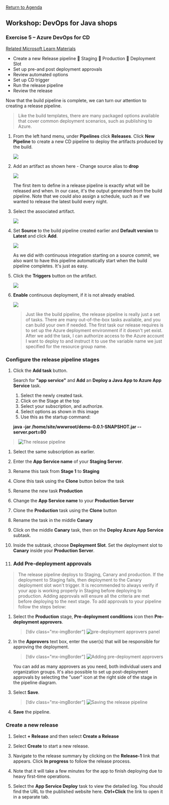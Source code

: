 
[Return to Agenda](README.md)
<br/>

## Workshop: DevOps for Java shops


### Exercise 5 – Azure DevOps for CD 
[Related Microsoft Learn Materials](https://docs.microsoft.com/en-us/learn/paths/deploy-applications-with-azure-devops/)

 - Create a new Release pipeline
	Staging
	Production
	Deployment Slot
 - Set up pre-and post deployment approvals
 - Review automated options
 - Set up CD trigger 
 - Run the release pipeline 
 - Review the release

 Now that the build pipeline is complete, we can turn our attention to creating a release pipeline. 
 
 >Like the build templates, there are many packaged options available that cover common deployment scenarios, such as publishing to Azure. 

1.  From the left hand menu, under **Pipelines** click **Releases**. Click **New Pipeline** to create a new CD pipeline to deploy the artifacts produced by the build.

    ![](media/image13.png)

1.  Add an artifact as shown here - Change source alias to **drop**

    ![](media/addartifact.png)

    The first item to define in a release pipeline is exactly what will be released and when. In our case, it's the output
    generated from the build pipeline. Note that we could also assign a
    schedule, such as if we wanted to release the latest build every
    night.

1.  Select the associated artifact. 

    ![](media/image15-1.png)

1.  Set **Source** to the build pipeline created earlier and **Default
    version** to **Latest** and click **Add**. 

    ![](media/image16.png)

    As we did with continuous integration starting on a source commit, we also want to have this pipeline automatically start when the build pipeline completes. It's just as easy.

1.  Click the **Triggers** button on the artifact.

    ![](media/image17.png)

1.  **Enable** continuous deployment, if it is not already enabled.

    ![](media/image18.png)

   
    > Just like the build pipeline, the release pipeline is really just a set of tasks. There are many out-of-the-box tasks available, and you can build your own if needed. The first task our release requires is to set up the Azure deployment environment if it doesn't yet exist. After we add the task, I can authorize access to the Azure account I want to deploy
    to and instruct it to use the variable name we just specified for the resource group name.

### Configure the release pipeline stages  

1. Click the **Add task** button.

   Search for **"app service"** and **Add** an **Deploy a Java App to Azure App Service** task.

   1. Select the newly created task.
   1. Click on the Stage at the top
   1. Select your subscription, and authorize.  
   1. Select options as shown in this image
   1. Use this as the startup command:
   
   **java -jar /home/site/wwwroot/demo-0.0.1-SNAPSHOT.jar --server.port=80**



  > ![The release pipeline](media/devopsrelease2.png)

1. Select the same subscription as earlier.


1. Enter the **App Service name** of your **Staging Server**.
1. Rename this task from **Stage 1** to **Staging**
1. Clone this task using the **Clone** button below the task
1. Rename the new task **Production**
1. Change the **App Service name** to your **Production Server**
1. Clone the **Production** task using the **Clone** button 
1. Rename the task in the middle **Canary**
1. Click on the middle **Canary** task, then on the **Deploy Azure App Service** subtask. 
1. Inside the subtask, choose **Deployment Slot**.  Set the deployment slot to **Canary** inside your **Production Server**.

1. ### Add Pre-deployment approvals

> The release pipeline deploys to Staging, Canary and production. If the deployment to Staging fails, then deployment to the Canary deployment slot won't trigger.
It is recommended to always verify if your app is working properly in Staging before deploying to production. Adding approvals will ensure all the criteria are met before deploying to the next stage. To add approvals to your pipeline follow the steps below:

1. Select the **Production** stage,  **Pre-deployment conditions** icon then **Pre-deployment approvers**.

   > [!div class="mx-imgBorder"] 
   > ![pre-deployment approvers panel](media/open-approvers.png)

1. In the **Approvers** text box, enter the user(s) that will be responsible for approving the deployment. 

   > [!div class="mx-imgBorder"] 
   > ![Adding pre-deployment approvers](media/select-approvers.png)

   You can add as many approvers as you need, both individual users and organization groups. It's also possible to set up post-deployment approvals by selecting the "user" icon at the right side of the stage in the pipeline diagram. 

1. Select **Save**.

   > [!div class="mx-imgBorder"] 
   > ![Saving the release pipeline](media/save-definition.png)

1. **Save** the pipeline.
 
### Create a new release 

1. Select **+ Release** and then select **Create a Release** 
    
1. Select **Create** to start a new release. 

1. Navigate to the release summary by clicking on the **Release-1** link that appears. Click **In progress** to follow the release process.
    
1. Note that it will take a few minutes for the app to finish deploying due to heavy first-time operations. 

    
1. Select the **App Service Deploy** task to view the detailed log. You should find the URL to the published website here. **Ctrl+Click** the link to open it in a separate tab.
